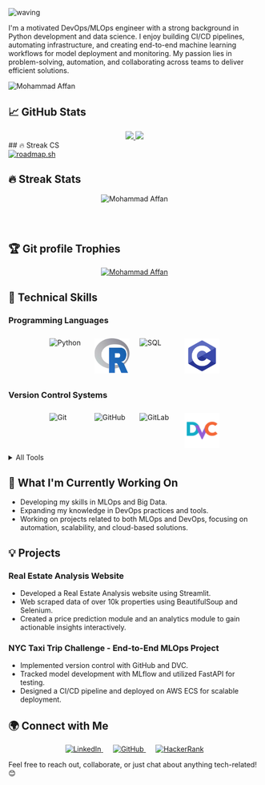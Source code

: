 ![waving](https://capsule-render.vercel.app/api?type=waving&height=200&text=Mohammad%20Affan%20&fontAlignY=50&color=gradient)

I'm a motivated DevOps/MLOps engineer with a strong background in Python development and data science. I enjoy building CI/CD pipelines, automating infrastructure, and creating end-to-end machine learning workflows for model deployment and monitoring. My passion lies in problem-solving, automation, and collaborating across teams to deliver efficient solutions.

<p align="left"> <img src="https://komarev.com/ghpvc/?username=affanm16&label=Profile%20views&color=0e75b6&style=flat" alt="Mohammad Affan" /> </p>

## 📈 GitHub Stats

<div style="text-align:center;">
  <a href="https://github.com/affanm16/github-readme-stats">
    <img src="https://github-readme-stats.vercel.app/api?username=affanm16&show_icons=true&show=reviews,discussions_started,discussions_answered,prs_merged_percentage&theme=dark&ring_color=736cf4&show_owner=true&card_width=500&line_height=33&" style="max-width: 100%; height: auto;" />
  </a>
  <img src="https://github-readme-stats.vercel.app/api/top-langs/?username=affanm16&size_weight=0.5&count_weight=0.5&langs_count=5&theme=radical&title_color=2f80ed&layout=donut-vertical" style="max-width: 100%; height: auto;" />
</div>
## 🔥 Streak CS
<div>
<a href="https://roadmap.sh"><img src="https://roadmap.sh/card/wide/679f582dd7c9b4cc8b344669?variant=dark" alt="roadmap.sh"/></a>
</div>

## 🔥 Streak Stats

<p align="center"><img src="https://github-readme-streak-stats.herokuapp.com/?user=affanm16&theme=algolia" alt="Mohammad Affan" /></p>

<br>
<br>

## 🏆 Git profile Trophies

<p align="center"> <a href="https://github.com/affanm16/github-profile-trophy"><img src="https://github-profile-trophy.vercel.app/?username=affanm16&layout=compact&theme=algolia" alt="Mohammad Affan" /></a> </p>

## 🔧 Technical Skills

### Programming Languages

<div style="display: flex; flex-wrap: wrap; justify-content: center;">
  <img src="https://cdn.jsdelivr.net/gh/devicons/devicon@latest/icons/python/python-original.svg" alt="Python" style="width: 70px; height: auto; margin: 10px;" />
  <img src="icons/r-programming-language-icon.svg" alt="R" style="width: 70px; height: auto; margin: 10px;" />
  <img src="https://cdn.jsdelivr.net/gh/devicons/devicon@latest/icons/azuresqldatabase/azuresqldatabase-original.svg" alt="SQL" style="width: 70px; height: auto; margin: 10px;" />
  <img src="icons/c-programming.svg" alt="C" style="width: 70px; height: auto; margin: 10px;" />
</div>

### Version Control Systems

<div style="display: flex; flex-wrap: wrap; justify-content: center;">
  <img src="https://cdn.jsdelivr.net/gh/devicons/devicon@latest/icons/git/git-original.svg" alt="Git" style="width: 70px; height: auto; margin: 10px;" />
  <img src="https://cdn.jsdelivr.net/gh/devicons/devicon@latest/icons/github/github-original.svg" alt="GitHub" style="width: 70px; height: auto; margin: 10px;" />
  <img src="https://cdn.jsdelivr.net/gh/devicons/devicon@latest/icons/gitlab/gitlab-original.svg" alt="GitLab" style="width: 70px; height: auto; margin: 10px;" />
  <img src="icons/file-type-dvc.svg" alt="DVC" style="width: 70px; height: auto; margin: 10px;" />
</div>

<details>
  <summary>All Tools</summary>

### Libraries & Frameworks

  <div style="display: flex; flex-wrap: wrap; justify-content: center;">
    <img src="https://cdn.jsdelivr.net/gh/devicons/devicon@latest/icons/flask/flask-original.svg" alt="Flask" style="width: 70px; height: auto; margin: 10px;" />
    <img src="https://cdn.jsdelivr.net/gh/devicons/devicon@latest/icons/fastapi/fastapi-plain.svg" alt="FastAPI" style="width: 70px; height: auto; margin: 10px;" />
    <img src="https://cdn.jsdelivr.net/gh/devicons/devicon@latest/icons/numpy/numpy-original.svg" alt="NumPy" style="width: 70px; height: auto; margin: 10px;" />
    <img src="https://cdn.jsdelivr.net/gh/devicons/devicon@latest/icons/pandas/pandas-original.svg" alt="Pandas" style="width: 70px; height: auto; margin: 10px;" />
    <img src="https://cdn.jsdelivr.net/gh/devicons/devicon@latest/icons/scikitlearn/scikitlearn-original.svg" alt="Scikit-Learn" style="width: 70px; height: auto; margin: 10px;" />
    <img src="https://cdn.jsdelivr.net/gh/devicons/devicon@latest/icons/tensorflow/tensorflow-original.svg" alt="TensorFlow" style="width: 70px; height: auto; margin: 10px;" />
    <img src="https://cdn.jsdelivr.net/gh/devicons/devicon@latest/icons/keras/keras-original.svg" alt="Keras" style="width: 70px; height: auto; margin: 10px;" />
    <img src="icons/bs4.png" alt="bs4" style="width: 70px; height: auto; margin: 10px;" />
    <img src="icons/Scrapy--Streamline-Simple-Icons.svg" alt="scrapy" style="width: 70px; height: auto; margin: 10px;" />
    <img src="icons/SpaCy_logo.svg" alt="SpaCy" style="width: 70px; height: auto; margin: 10px;" />
    <img src="icons/hugging-face.svg" alt="HuggingFace" style="width: 70px; height: auto; margin: 10px;" />
    <img src="icons/opencv-icon.svg" alt="OpenCV" style="width: 70px; height: auto; margin: 10px;" />
    <img src="icons/yolo.svg" alt="Yolo" style="width: 70px; height: auto; margin: 10px;" />
    <img src="icons/selenium.svg" alt="Selenium" style="width: 70px; height: auto; margin: 10px;" />
  </div>

### MLOps Tools

  <div style="display: flex; flex-wrap: wrap; justify-content: center;">
    <img src="icons/MLflow-Logo.svg" alt="MLFlow" style="width: 70px; height: auto; margin: 10px;" />
    <img src="icons/kubeflow.svg" alt="Kubeflow" style="width: 70px; height: auto; margin: 10px;" />
    <img src="icons/tfx.png" alt="TFX" style="width: 70px; height: auto; margin: 10px;" />
    <img src="https://cdn.jsdelivr.net/gh/devicons/devicon@latest/icons/apacheairflow/apacheairflow-original.svg" alt="Apache Airflow" style="width: 70px; height: auto; margin: 10px;" />
  </div>

### Databases & Data Storage

  <div style="display: flex; flex-wrap: wrap; justify-content: center;">
    <img src="https://cdn.jsdelivr.net/gh/devicons/devicon@latest/icons/mysql/mysql-original.svg" alt="MySQL" style="width: 70px; height: auto; margin: 10px;" />
    <img src="https://cdn.jsdelivr.net/gh/devicons/devicon@latest/icons/sqlite/sqlite-original.svg" alt="SQLite" style="width: 70px; height: auto; margin: 10px;" />
    <img src="https://cdn.jsdelivr.net/gh/devicons/devicon@latest/icons/mongodb/mongodb-original.svg" alt="MongoDB" style="width: 70px; height: auto; margin: 10px;" />
    <img src="https://cdn.jsdelivr.net/gh/devicons/devicon@latest/icons/oracle/oracle-original.svg" alt="Oracle" style="width: 70px; height: auto; margin: 10px;" />
  </div>

### CI/CD Tools

  <div style="display: flex; flex-wrap: wrap; justify-content: center;">
    <img src="https://cdn.jsdelivr.net/gh/devicons/devicon@latest/icons/githubactions/githubactions-original.svg" alt="GitHub Actions" style="width: 70px; height: auto; margin: 10px;" />
    <img src="https://cdn.jsdelivr.net/gh/devicons/devicon@latest/icons/jenkins/jenkins-original.svg" alt="Jenkins" style="width: 70px; height: auto; margin: 10px;" />
    <img src="https://cdn.jsdelivr.net/gh/devicons/devicon@latest/icons/gitlab/gitlab-original.svg" alt="GitLab" style="width: 70px; height: auto; margin: 10px;" />
  </div>

### Containerization & Virtualization

  <div style="display: flex; flex-wrap: wrap; justify-content: center;">
    <img src="https://cdn.jsdelivr.net/gh/devicons/devicon@latest/icons/docker/docker-original.svg" alt="Docker" style="width: 70px; height: auto; margin: 10px;" />
    <img src="https://cdn.jsdelivr.net/gh/devicons/devicon@latest/icons/kubernetes/kubernetes-original.svg" alt="Kubernetes" style="width: 70px; height: auto; margin: 10px;" />
    <img src="https://cdn.jsdelivr.net/gh/devicons/devicon@latest/icons/helm/helm-original.svg" alt="Helm" style="width: 70px; height: auto; margin: 10px;" />
    <img src="https://cdn.jsdelivr.net/gh/devicons/devicon@latest/icons/vsphere/vsphere-original.svg" alt="Vmware-vsphere" style="width: 70px; height: auto; margin: 10px;" />
  </div>

### Cloud Services and Hosting

  <div style="display: flex; flex-wrap: wrap; justify-content: center;">
    <img src="https://cdn.jsdelivr.net/gh/devicons/devicon@latest/icons/amazonwebservices/amazonwebservices-original-wordmark.svg" alt="AWS" style="width: 70px; height: auto; margin: 10px;" />
    <img src="https://cdn.jsdelivr.net/gh/devicons/devicon@latest/icons/heroku/heroku-original.svg" alt="Heroku" style="width: 70px; height: auto; margin: 10px;" />
    <img src="https://cdn.jsdelivr.net/gh/devicons/devicon@latest/icons/streamlit/streamlit-original.svg" alt="Streamlit" style="width: 70px; height: auto; margin: 10px;" />
    <img src="https://cdn.jsdelivr.net/gh/devicons/devicon@latest/icons/azure/azure-original.svg" alt="Azure" style="width: 70px; height: auto; margin: 10px;" />
  </div>

### Scripting and Automation

  <div style="display: flex; flex-wrap: wrap; justify-content: center;">
    <img src="https://cdn.jsdelivr.net/gh/devicons/devicon@latest/icons/python/python-original.svg" alt="Python" style="width: 70px; height: auto; margin: 10px;" />
    <img src="https://cdn.jsdelivr.net/gh/devicons/devicon@latest/icons/bash/bash-original.svg" alt="Bash" style="width: 70px; height: auto; margin: 10px;" />
    <img src="https://cdn.jsdelivr.net/gh/devicons/devicon@latest/icons/powershell/powershell-original.svg" alt="Powershell" style="width: 70px; height: auto; margin: 10px;" />
  </div>

### Monitoring and Logging

  <div style="display: flex; flex-wrap: wrap; justify-content: center;">
    <img src="https://cdn.jsdelivr.net/gh/devicons/devicon@latest/icons/prometheus/prometheus-original.svg" alt="Prometheus" style="width: 70px; height: auto; margin: 10px;" />
    <img src="https://cdn.jsdelivr.net/gh/devicons/devicon@latest/icons/grafana/grafana-original.svg" alt="Grafana" style="width: 70px; height: auto; margin: 10px;" />
    <img src="icons/CloudWatch.svg" alt="CloudWatch" style="width: 70px; height: auto; margin: 10px;" />
  </div>

### Visualization Tools

  <div style="display: flex; flex-wrap: wrap; justify-content: center;">
    <img src="icons/tableau.svg" alt="Tableau" style="width: 70px; height: auto; margin: 10px;" />
    <img src="icons/power-bi.svg" alt="PowerBI" style="width: 70px; height: auto; margin: 10px;" />
    <img src="https://cdn.jsdelivr.net/gh/devicons/devicon@latest/icons/matplotlib/matplotlib-original.svg" alt="Matplotlib" style="width: 70px; height: auto; margin: 10px;" />
    <img src="icons/seaborn-1.svg" alt="Seaborn" style="width: 70px; height: auto; margin: 10px;" />
    <img src="https://cdn.jsdelivr.net/gh/devicons/devicon@latest/icons/plotly/plotly-original.svg" alt="Plotly" style="width: 70px; height: auto; margin: 10px;" />
  </div>
</details>

## 🌱 What I'm Currently Working On

- Developing my skills in MLOps and Big Data.
- Expanding my knowledge in DevOps practices and tools.
- Working on projects related to both MLOps and DevOps, focusing on automation, scalability, and cloud-based solutions.

## 💡 Projects

### Real Estate Analysis Website

- Developed a Real Estate Analysis website using Streamlit.
- Web scraped data of over 10k properties using BeautifulSoup and Selenium.
- Created a price prediction module and an analytics module to gain actionable insights interactively.

### NYC Taxi Trip Challenge - End-to-End MLOps Project

- Implemented version control with GitHub and DVC.
- Tracked model development with MLflow and utilized FastAPI for testing.
- Designed a CI/CD pipeline and deployed on AWS ECS for scalable deployment.

## 🌍 Connect with Me

<div style="text-align: center;">
  <a href="https://www.linkedin.com/in/mohammad-affan-wali">
    <img src="https://img.shields.io/badge/LinkedIn-0077B5?style=for-the-badge&logo=linkedin&logoColor=white" alt="LinkedIn" style="max-width: 100%; height: auto;" />
  </a>
  &nbsp;&nbsp;&nbsp;&nbsp;
  <a href="https://github.com/affanm16">
    <img src="https://img.shields.io/badge/GitHub-181717?style=for-the-badge&logo=github&logoColor=white" alt="GitHub" style="max-width: 100%; height: auto;" />
  </a>
  &nbsp;&nbsp;&nbsp;&nbsp;
  <a href="https://www.hackerrank.com/profile/affan24748">
    <img src="https://img.shields.io/badge/HackerRank-2EC866?style=for-the-badge&logo=hackerrank&logoColor=white" alt="HackerRank" style="max-width: 100%; height: auto;" />
  </a>
</div>

Feel free to reach out, collaborate, or just chat about anything tech-related! 😊
